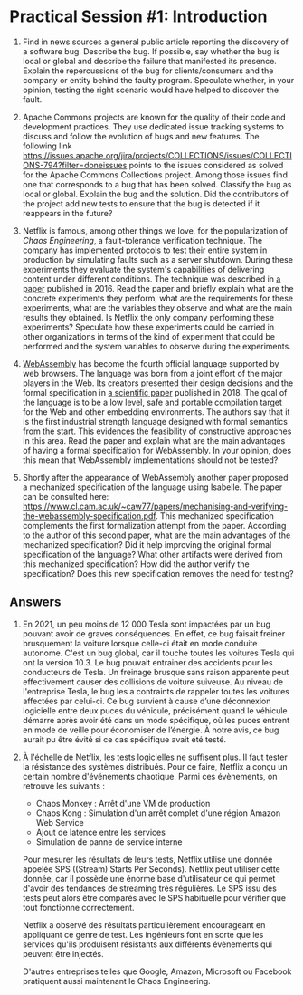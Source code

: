 # Practical Session #1: Introduction

1. Find in news sources a general public article reporting the discovery of a software bug. Describe the bug. If
   possible, say whether the bug is local or global and describe the failure that manifested its presence. Explain the
   repercussions of the bug for clients/consumers and the company or entity behind the faulty program. Speculate
   whether, in your opinion, testing the right scenario would have helped to discover the fault.

2. Apache Commons projects are known for the quality of their code and development practices. They use dedicated issue
   tracking systems to discuss and follow the evolution of bugs and new features. The following
   link https://issues.apache.org/jira/projects/COLLECTIONS/issues/COLLECTIONS-794?filter=doneissues points to the
   issues considered as solved for the Apache Commons Collections project. Among those issues find one that corresponds
   to a bug that has been solved. Classify the bug as local or global. Explain the bug and the solution. Did the
   contributors of the project add new tests to ensure that the bug is detected if it reappears in the future?

3. Netflix is famous, among other things we love, for the popularization of *Chaos Engineering*, a fault-tolerance
   verification technique. The company has implemented protocols to test their entire system in production by simulating
   faults such as a server shutdown. During these experiments they evaluate the system's capabilities of delivering
   content under different conditions. The technique was described
   in [a paper](https://arxiv.org/ftp/arxiv/papers/1702/1702.05843.pdf) published in 2016. Read the paper and briefly
   explain what are the concrete experiments they perform, what are the requirements for these experiments, what are the
   variables they observe and what are the main results they obtained. Is Netflix the only company performing these
   experiments? Speculate how these experiments could be carried in other organizations in terms of the kind of
   experiment that could be performed and the system variables to observe during the experiments.

4. [WebAssembly](https://webassembly.org/) has become the fourth official language supported by web browsers. The
   language was born from a joint effort of the major players in the Web. Its creators presented their design decisions
   and the formal specification
   in [a scientific paper](https://people.mpi-sws.org/~rossberg/papers/Haas,%20Rossberg,%20Schuff,%20Titzer,%20Gohman,%20Wagner,%20Zakai,%20Bastien,%20Holman%20-%20Bringing%20the%20Web%20up%20to%20Speed%20with%20WebAssembly.pdf)
   published in 2018. The goal of the language is to be a low level, safe and portable compilation target for the Web
   and other embedding environments. The authors say that it is the first industrial strength language designed with
   formal semantics from the start. This evidences the feasibility of constructive approaches in this area. Read the
   paper and explain what are the main advantages of having a formal specification for WebAssembly. In your opinion,
   does this mean that WebAssembly implementations should not be tested?

5. Shortly after the appearance of WebAssembly another paper proposed a mechanized specification of the language using
   Isabelle. The paper can be consulted
   here: https://www.cl.cam.ac.uk/~caw77/papers/mechanising-and-verifying-the-webassembly-specification.pdf. This
   mechanized specification complements the first formalization attempt from the paper. According to the author of this
   second paper, what are the main advantages of the mechanized specification? Did it help improving the original formal
   specification of the language? What other artifacts were derived from this mechanized specification? How did the
   author verify the specification? Does this new specification removes the need for testing?

## Answers

1. En 2021, un peu moins de 12 000 Tesla sont impactées par un bug pouvant avoir de graves conséquences. En effet, ce
   bug faisait freiner brusquement la voiture lorsque celle-ci était en mode conduite autonome. C'est un bug global, car
   il touche toutes les voitures Tesla qui ont la version 10.3. Le bug pouvait entrainer des accidents pour les
   conducteurs de Tesla. Un freinage brusque sans raison apparente peut effectivement causer des collisions de voiture
   suiveuse. Au niveau de l'entreprise Tesla, le bug les a contraints de rappeler toutes les voitures affectées par
   celui-ci. Ce bug survient à cause d’une déconnexion logicielle entre deux puces du véhicule, précisément quand le
   véhicule démarre après avoir été dans un mode spécifique, où les puces entrent en mode de veille pour
   économiser de l’énergie. À notre avis, ce bug aurait pu être évité si ce cas spécifique avait été testé.


3. À l'échelle de Netflix, les tests logicielles ne suffisent plus. Il faut tester la résistance des systèmes
   distribués. Pour ce faire, Netflix a conçu un certain nombre d'événements chaotique. Parmi ces évènements, on
   retrouve
   les suivants :

    - Chaos Monkey : Arrêt d'une VM de production
    - Chaos Kong : Simulation d'un arrêt complet d'une région Amazon Web Service
    - Ajout de latence entre les services
    - Simulation de panne de service interne

   Pour mesurer les résultats de leurs tests, Netflix utilise une donnée appelée SPS ((Stream) Starts Per Seconds).
   Netflix peut utiliser cette donnée, car il possède une énorme base d'utilisateur ce qui permet d'avoir des tendances
   de streaming très régulières. Le SPS issu des tests peut alors être comparés avec le SPS habituelle pour vérifier que
   tout fonctionne correctement.

   Netflix a observé des résultats particulièrement encourageant en appliquant ce genre de test. Les ingénieurs font en
   sorte que les services qu'ils produisent résistants aux différents évènements qui peuvent être injectés.

   D'autres entreprises telles que Google, Amazon, Microsoft ou Facebook pratiquent aussi maintenant le Chaos
   Engineering.